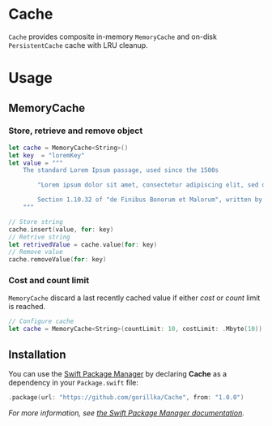 # Cache

`Cache` provides composite in-memory `MemoryCache` and on-disk `PersistentCache` cache with LRU cleanup.

# Usage
## MemoryCache
### Store, retrieve and remove object
```swift
let cache = MemoryCache<String>()
let key  = "loremKey"
let value = """
    The standard Lorem Ipsum passage, used since the 1500s

        "Lorem ipsum dolor sit amet, consectetur adipiscing elit, sed do eiusmod tempor incididunt ut labore et dolore magna aliqua. Ut enim ad minim veniam, quis nostrud exercitation ullamco laboris nisi ut aliquip ex ea commodo consequat. Duis aute irure dolor in reprehenderit in voluptate velit esse cillum dolore eu fugiat nulla pariatur. Excepteur sint occaecat cupidatat non proident, sunt in culpa qui officia deserunt mollit anim id est laborum."

        Section 1.10.32 of "de Finibus Bonorum et Malorum", written by Cicero in 45 BC
    """

// Store string
cache.insert(value, for: key)
// Retrive string
let retrivedValue = cache.value(for: key)
// Remove value
cache.removeValue(for: key)
```

### Cost and count limit
`MemoryCache` discard a last recently cached value if either *cost* or *count* limit is reached.
```swift
// Configure cache
let cache = MemoryCache<String>(countLimit: 10, costLimit: .Mbyte(10))
```


## Installation

You can use the [Swift Package Manager](https://github.com/apple/swift-package-manager) by declaring **Cache** as a dependency in your `Package.swift` file:

```swift
.package(url: "https://github.com/gorillka/Cache", from: "1.0.0")
```

*For more information, see [the Swift Package Manager documentation](https://github.com/apple/swift-package-manager/tree/master/Documentation).*
